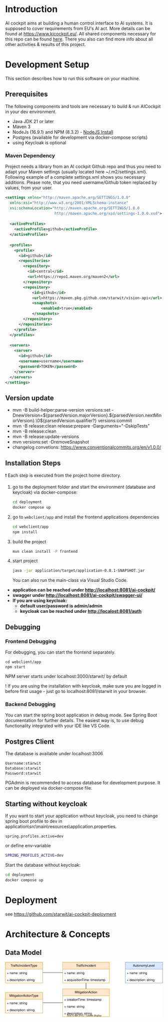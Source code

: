 # Introduction

AI cockpit aims at building a human control interface to AI systems. It is supposed to cover requirements from EU's AI act. More details can be found at <https://www.kicockpit.eu/>. All shared components necessary for this repo can be found [here](https://github.com/KI-Cockpit/ai-cockpit-api). There you also can find more info about all other activities & results of this project.

# Development Setup

This section describes how to run this software on your machine.

## Prerequisites

The following components and tools are necessary to build & run AICockpit in your dev environment.

* Java JDK 21 or later
* Maven 3
* NodeJs (16.9.1) and NPM (8.3.2) - [NodeJS Install](https://nodejs.org/en/download/package-manager/)
* Postgres (available for development via docker-compose scripts)
* using Keycloak is optional

### Maven Dependency

Project needs a library from an AI cockpit Github repo and thus you need to adapt your Maven settings (usually located here ~/.m2/settings.xml). Following example of a complete settings.xml shows you necessary additions. Please note, that you need username/Github token replaced by values, from your user.

```XML
<settings xmlns="http://maven.apache.org/SETTINGS/1.0.0"
  xmlns:xsi="http://www.w3.org/2001/XMLSchema-instance"
  xsi:schemaLocation="http://maven.apache.org/SETTINGS/1.0.0
                      http://maven.apache.org/xsd/settings-1.0.0.xsd">

  <activeProfiles>
    <activeProfile>github</activeProfile>
  </activeProfiles>

  <profiles>
    <profile>
      <id>github</id>
      <repositories>
        <repository>
          <id>central</id>
          <url>https://repo1.maven.org/maven2</url>
        </repository>
        <repository>
            <id>github</id>
            <url>https://maven.pkg.github.com/starwit/vision-api</url>
            <snapshots>
                <enabled>true</enabled>
            </snapshots>
        </repository>
      </repositories>
    </profile>
  </profiles>

  <servers>
    <server>
      <id>github</id>
      <username>username</username>
      <password>TOKEN</password>
    </server>
  </servers>
</settings>
```

## Version update

* mvn -B build-helper:parse-version versions:set -DnewVersion=\${parsedVersion.majorVersion}.\${parsedVersion.nextMinorVersion}.\0\${parsedVersion.qualifier?} versions:commit
* mvn -B release:clean release:prepare -Darguments="-DskipTests"
* mvn -B release:clean
* mvn -B release:update-versions
* mvn versions:set -DremoveSnapshot
* changelog convetions: <https://www.conventionalcommits.org/en/v1.0.0/>

## Installation Steps

:exclamation: Each step is executed from the project home directory.

1) go to the deployment folder and start the environment (database and keycloak) via docker-compose:

    ```bash
    cd deployment
    docker compose up
    ```

2) go to `webclient/app` and install the frontend applications dependencies

    ```bash
    cd webclient/app
    npm install
    ```

3) build the project

    ```bash
    mvn clean install -P frontend
    ```

4) start project

    ```bash
    java -jar application/target/application-0.0.1-SNAPSHOT.jar
    ```

   You can also run the main-class via Visual Studio Code.

* **application can be reached under <http://localhost:8081/ai-cockpit/>**
* **swagger under <http://localhost:8081/ai-cockpit/swagger-ui/>**
* **If you are using keycloak:**
  * **default user/password is admin/admin**
  * **keycloak can be reached under <http://localost:8081/auth>**

## Debugging

### Frontend Debugging

For debugging, you can start the frontend separately.

```shell
cd webclient/app
npm start
```

NPM server starts under localhost:3000/starwit/ by default

! If you are using the installation with keycloak, make sure you are logged in before first usage - just go to localhost:8081/starwit in your browser.

### Backend Debugging

You can start the spring boot application in debug mode. See Spring Boot documentation for further details. The easiest way is, to use debug functionality integrated with your IDE like VS Code.

## Postgres Client

The database is available under localhost:3006

```
Username:starwit
Database:starwit
Password:starwit
```

PGAdmin is recommended to access database for development purpose. It can be deployed via docker-compose file.

## Starting without keycloak

If you want to start your application without keycloak, you need to change spring boot profile to dev in application\src\main\resources\application.properties.

```properties
spring.profiles.active=dev
```

or define env-variable

```bash
SPRING_PROFILES_ACTIVE=dev
```

Start the database without keycloak:

```bash
cd deployment
docker compose up
```

# Deployment

see <https://github.com/starwit/ai-cockpit-deployment>

# Architecture & Concepts

## Data Model

![architecture](./docs/imgs/architecture.drawio.svg)
